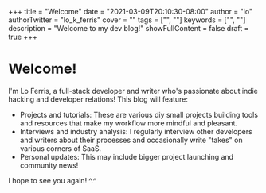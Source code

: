 +++
title = "Welcome"
date = "2021-03-09T20:10:30-08:00"
author = "lo"
authorTwitter = "lo_k_ferris"
cover = ""
tags = ["", ""]
keywords = ["", ""]
description = "Welcome to my dev blog!"
showFullContent = false
draft = true
+++

# Welcome!

I'm Lo Ferris, a full-stack developer and writer who's passionate about indie hacking and developer relations! This blog will feature: 

- Projects and tutorials: These are various diy small projects building tools and resources that make my workflow more mindful and pleasant.
- Interviews and industry analysis: I regularly interview other developers and writers about their processes and occasionally write "takes" on various corners of SaaS.
-  Personal updates: This may include bigger project launching and community news!

I hope to see you again! ^.^
